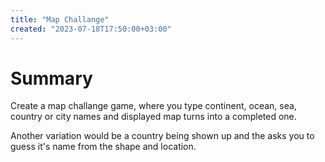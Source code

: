 ```yaml
---
title: "Map Challange"
created: "2023-07-18T17:50:00+03:00"
---
```


# Summary

Create a map challange game, where you type continent, ocean, sea, country or city names and displayed map turns into a completed one.

Another variation would be a country being shown up and the asks you to guess it's name from the shape and location.
